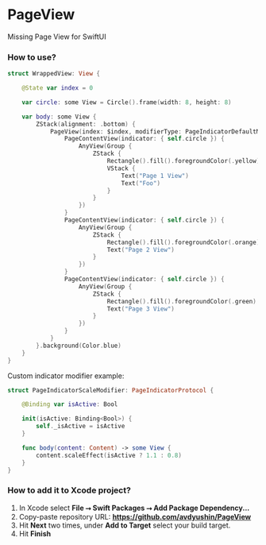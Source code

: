 # PageView

Missing Page View for SwiftUI

### How to use?

```swift
struct WrappedView: View {

    @State var index = 0

    var circle: some View = Circle().frame(width: 8, height: 8)

    var body: some View {
        ZStack(alignment: .bottom) {
            PageView(index: $index, modifierType: PageIndicatorDefaultModifier.self) {
                PageContentView(indicator: { self.circle }) {
                    AnyView(Group {
                        ZStack {
                            Rectangle().fill().foregroundColor(.yellow)
                            VStack {
                                Text("Page 1 View")
                                Text("Foo")
                            }
                        }
                    })
                }
                PageContentView(indicator: { self.circle }) {
                    AnyView(Group {
                        ZStack {
                            Rectangle().fill().foregroundColor(.orange)
                            Text("Page 2 View")
                        }
                    })
                }
                PageContentView(indicator: { self.circle }) {
                    AnyView(Group {
                        ZStack {
                            Rectangle().fill().foregroundColor(.green)
                            Text("Page 3 View")
                        }
                    })
                }
            }
        }.background(Color.blue)
    }
}
```

Custom indicator modifier example:

```swift
struct PageIndicatorScaleModifier: PageIndicatorProtocol {

    @Binding var isActive: Bool

    init(isActive: Binding<Bool>) {
        self._isActive = isActive
    }

    func body(content: Content) -> some View {
        content.scaleEffect(isActive ? 1.1 : 0.8)
    }
}
```

### How to add it to Xcode project?

1. In Xcode select **File ⭢ Swift Packages ⭢ Add Package Dependency...**
1. Copy-paste repository URL: **https://github.com/avdyushin/PageView**
1. Hit **Next** two times, under **Add to Target** select your build target.
1. Hit **Finish**

